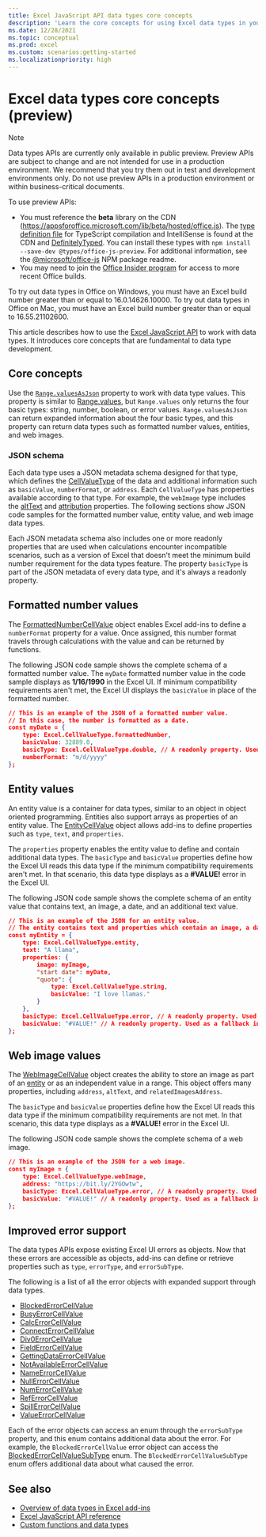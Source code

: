 ```yaml
---
title: Excel JavaScript API data types core concepts
description: 'Learn the core concepts for using Excel data types in your Office Add-in.'
ms.date: 12/28/2021
ms.topic: conceptual
ms.prod: excel
ms.custom: scenarios:getting-started
ms.localizationpriority: high
---
```


# Excel data types core concepts (preview)

> [!NOTE]
> Data types APIs are currently only available in public preview. Preview APIs are subject to change and are not intended for use in a production environment. We recommend that you try them out in test and development environments only. Do not use preview APIs in a production environment or within business-critical documents.
>
> To use preview APIs:
>
> - You must reference the **beta** library on the CDN (https://appsforoffice.microsoft.com/lib/beta/hosted/office.js). The [type definition file](https://appsforoffice.microsoft.com/lib/beta/hosted/office.d.ts) for TypeScript compilation and IntelliSense is found at the CDN and [DefinitelyTyped](https://raw.githubusercontent.com/DefinitelyTyped/DefinitelyTyped/master/types/office-js-preview/index.d.ts). You can install these types with `npm install --save-dev @types/office-js-preview`. For additional information, see the [@microsoft/office-js](https://www.npmjs.com/package/@microsoft/office-js) NPM package readme.
> - You may need to join the [Office Insider program](https://insider.office.com) for access to more recent Office builds.
>
> To try out data types in Office on Windows, you must have an Excel build number greater than or equal to 16.0.14626.10000. To try out data types in Office on Mac, you must have an Excel build number greater than or equal to 16.55.21102600.

This article describes how to use the [Excel JavaScript API](../reference/overview/excel-add-ins-reference-overview.md) to work with data types. It introduces core concepts that are fundamental to data type development.

## Core concepts

Use the [`Range.valuesAsJson`](/javascript/api/excel/excel.range#valuesAsJson) property to work with data type values. This property is similar to [Range.values](/javascript/api/excel/excel.range#values), but `Range.values` only returns the four basic types: string, number, boolean, or error values. `Range.valuesAsJson` can return expanded information about the four basic types, and this property can return data types such as formatted number values, entities, and web images.

### JSON schema

Each data type uses a JSON metadata schema designed for that type, which defines the [CellValueType](/javascript/api/excel/excel.cellvaluetype) of the data and additional information such as `basicValue`, `numberFormat`, or `address`. Each `CellValueType` has properties available according to that type. For example, the `webImage` type includes the [altText](/javascript/api/excel/excel.webimagecellvalue#altText) and [attribution](/javascript/api/excel/excel.webimagecellvalue#attribution) properties. The following sections show JSON code samples for the formatted number value, entity value, and web image data types.

Each JSON metadata schema also includes one or more readonly properties that are used when calculations encounter incompatible scenarios, such as a version of Excel that doesn't meet the minimum build number requirement for the data types feature. The property `basicType` is part of the JSON metadata of every data type, and it's always a readonly property.

## Formatted number values

The [FormattedNumberCellValue](/javascript/api/excel/excel.formattednumbercellvalue) object enables Excel add-ins to define a `numberFormat` property for a value. Once assigned, this number format travels through calculations with the value and can be returned by functions.

The following JSON code sample shows the complete schema of a formatted number value. The `myDate` formatted number value in the code sample displays as **1/16/1990** in the Excel UI. If minimum compatibility requirements aren't met, the Excel UI displays the `basicValue` in place of the formatted number.

```json
// This is an example of the JSON of a formatted number value.
// In this case, the number is formatted as a date.
const myDate = {
    type: Excel.CellValueType.formattedNumber,
    basicValue: 32889.0,
    basicType: Excel.CellValueType.double, // A readonly property. Used as a fallback in incompatible scenarios.
    numberFormat: "m/d/yyyy"
};
```

## Entity values

An entity value is a container for data types, similar to an object in object oriented programming. Entities also support arrays as properties of an entity value. The [EntityCellValue](/javascript/api/excel/excel.entitycellvalue) object allows add-ins to define properties such as `type`, `text`, and `properties`.

The `properties` property enables the entity value to define and contain additional data types. The `basicType` and `basicValue` properties define how the Excel UI reads this data type if the minimum compatibility requirements aren't met. In that scenario, this data type displays as a **#VALUE!** error in the Excel UI.

The following JSON code sample shows the complete schema of an entity value that contains text, an image, a date, and an additional text value.

```json
// This is an example of the JSON for an entity value.
// The entity contains text and properties which contain an image, a date, and another text value.
const myEntity = {
    type: Excel.CellValueType.entity,
    text: "A llama",
    properties: {
        image: myImage,
        "start date": myDate,
        "quote": {
            type: Excel.CellValueType.string,
            basicValue: "I love llamas."
        }
    }, 
    basicType: Excel.CellValueType.error, // A readonly property. Used as a fallback in incompatible scenarios.
    basicValue: "#VALUE!" // A readonly property. Used as a fallback in incompatible scenarios.
};
```

## Web image values

The [WebImageCellValue](/javascript/api/excel/excel.webimagecellvalue) object creates the ability to store an image as part of an [entity](#entity-values) or as an independent value in a range. This object offers many properties, including `address`, `altText`, and `relatedImagesAddress`.

The `basicType` and `basicValue` properties define how the Excel UI reads this data type if the minimum compatibility requirements are not met. In that scenario, this data type displays as a **#VALUE!** error in the Excel UI.

The following JSON code sample shows the complete schema of a web image.

```json
// This is an example of the JSON for a web image.
const myImage = {
    type: Excel.CellValueType.webImage,
    address: "https://bit.ly/2YGOwtw", 
    basicType: Excel.CellValueType.error, // A readonly property. Used as a fallback in incompatible scenarios.
    basicValue: "#VALUE!" // A readonly property. Used as a fallback in incompatible scenarios.
};
```

## Improved error support

The data types APIs expose existing Excel UI errors as objects. Now that these errors are accessible as objects, add-ins can define or retrieve properties such as `type`, `errorType`, and `errorSubType`.

The following is a list of all the error objects with expanded support through data types.

- [BlockedErrorCellValue](/javascript/api/excel/excel.blockederrorcellvalue)
- [BusyErrorCellValue](/javascript/api/excel/excel.busyerrorcellvalue)
- [CalcErrorCellValue](/javascript/api/excel/excel.calcerrorcellvalue)
- [ConnectErrorCellValue](/javascript/api/excel/excel.connecterrorcellvalue)
- [Div0ErrorCellValue](/javascript/api/excel/excel.div0errorcellvalue)
- [FieldErrorCellValue](/javascript/api/excel/excel.fielderrorcellvalue)
- [GettingDataErrorCellValue](/javascript/api/excel/excel.gettingdataerrorcellvalue)
- [NotAvailableErrorCellValue](/javascript/api/excel/excel.notavailableerrorcellvalue)
- [NameErrorCellValue](/javascript/api/excel/excel.nameerrorcellvalue)
- [NullErrorCellValue](/javascript/api/excel/excel.nullerrorcellvalue)
- [NumErrorCellValue](/javascript/api/excel/excel.numerrorcellvalue)
- [RefErrorCellValue](/javascript/api/excel/excel.referrorcellvalue)
- [SpillErrorCellValue](/javascript/api/excel/excel.spillerrorcellvalue)
- [ValueErrorCellValue](/javascript/api/excel/excel.valueerrorcellvalue)

Each of the error objects can access an enum through the `errorSubType` property, and this enum contains additional data about the error. For example, the `BlockedErrorCellValue` error object can access the [BlockedErrorCellValueSubType](/javascript/api/excel/excel.blockederrorcellvaluesubtype) enum. The `BlockedErrorCellValueSubType` enum offers additional data about what caused the error.

## See also

- [Overview of data types in Excel add-ins](excel-data-types-overview.md)
- [Excel JavaScript API reference](../reference/overview/excel-add-ins-reference-overview.md)
- [Custom functions and data types](custom-functions-data-types-concepts.md)